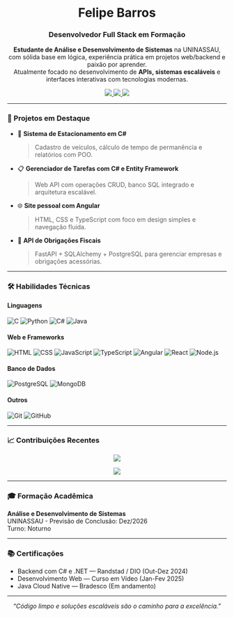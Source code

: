 <h1 align="center">Felipe Barros</h1>
<h3 align="center">Desenvolvedor Full Stack em Formação</h3>

<p align="center">
  <strong>Estudante de Análise e Desenvolvimento de Sistemas</strong> na UNINASSAU, com sólida base em lógica, experiência prática em projetos web/backend e paixão por aprender.<br>
  Atualmente focado no desenvolvimento de <strong>APIs, sistemas escaláveis</strong> e interfaces interativas com tecnologias modernas.
</p>

<p align="center">
  <a href="mailto:feliperafaelbarross@gmail.com">
    <img src="https://img.shields.io/badge/Gmail-D14836?style=for-the-badge&logo=gmail&logoColor=white" />
  </a>
  <a href="https://github.com/Felipe-Rafael-Barros">
    <img src="https://img.shields.io/badge/GitHub-100000?style=for-the-badge&logo=github&logoColor=white" />
  </a>
  <a href="https://wa.me/5581987904287">
    <img src="https://img.shields.io/badge/WhatsApp-25D366?style=for-the-badge&logo=whatsapp&logoColor=white" />
  </a>
</p>

---

### 🚀 Projetos em Destaque

- 🔧 **Sistema de Estacionamento em C#**
  > Cadastro de veículos, cálculo de tempo de permanência e relatórios com POO.

- 📋 **Gerenciador de Tarefas com C# e Entity Framework**
  > Web API com operações CRUD, banco SQL integrado e arquitetura escalável.

- 🌐 **Site pessoal com Angular**
  > HTML, CSS e TypeScript com foco em design simples e navegação fluida.

- 🧾 **API de Obrigações Fiscais**
  > FastAPI + SQLAlchemy + PostgreSQL para gerenciar empresas e obrigações acessórias.

---

### 🛠️ Habilidades Técnicas

#### Linguagens
![C](https://img.shields.io/badge/C-00599C?style=flat-square&logo=c&logoColor=white)
![Python](https://img.shields.io/badge/Python-3670A0?style=flat-square&logo=python&logoColor=ffdd54)
![C#](https://img.shields.io/badge/C%23-239120?style=flat-square&logo=c-sharp&logoColor=white)
![Java](https://img.shields.io/badge/Java-ED8B00?style=flat-square&logo=java&logoColor=white)

#### Web e Frameworks
![HTML](https://img.shields.io/badge/HTML5-E34F26?style=flat-square&logo=html5&logoColor=white)
![CSS](https://img.shields.io/badge/CSS3-1572B6?style=flat-square&logo=css3&logoColor=white)
![JavaScript](https://img.shields.io/badge/JavaScript-F7DF1E?style=flat-square&logo=javascript&logoColor=black)
![TypeScript](https://img.shields.io/badge/TypeScript-007ACC?style=flat-square&logo=typescript&logoColor=white)
![Angular](https://img.shields.io/badge/Angular-DD0031?style=flat-square&logo=angular&logoColor=white)
![React](https://img.shields.io/badge/React-20232A?style=flat-square&logo=react&logoColor=61DAFB)
![Node.js](https://img.shields.io/badge/Node.js-339933?style=flat-square&logo=nodedotjs&logoColor=white)

#### Banco de Dados
![PostgreSQL](https://img.shields.io/badge/PostgreSQL-316192?style=flat-square&logo=postgresql&logoColor=white)
![MongoDB](https://img.shields.io/badge/MongoDB-4EA94B?style=flat-square&logo=mongodb&logoColor=white)

#### Outros
![Git](https://img.shields.io/badge/Git-F05032?style=flat-square&logo=git&logoColor=white)
![GitHub](https://img.shields.io/badge/GitHub-181717?style=flat-square&logo=github&logoColor=white)

---

### 📈 Contribuições Recentes

<p align="center">
  <img src="https://github-readme-stats.vercel.app/api?username=Felipe-Rafael-Barros&show_icons=true&theme=radical" />
</p>

<p align="center">
  <img src="https://github-readme-stats.vercel.app/api/top-langs/?username=Felipe-Rafael-Barros&layout=compact&theme=radical" />
</p>

---

### 🎓 Formação Acadêmica

**Análise e Desenvolvimento de Sistemas**  
UNINASSAU - Previsão de Conclusão: Dez/2026  
Turno: Noturno

---

### 📚 Certificações

- Backend com C# e .NET — Randstad / DIO (Out-Dez 2024)  
- Desenvolvimento Web — Curso em Vídeo (Jan-Fev 2025)  
- Java Cloud Native — Bradesco (Em andamento)

---

<p align="center">
  <em>“Código limpo e soluções escaláveis são o caminho para a excelência.”</em>
</p>
